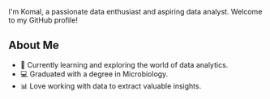I'm Komal, a passionate data enthusiast and aspiring data analyst. Welcome to my GitHub profile!

## About Me

- 🌱 Currently learning and exploring the world of data analytics.
- 💻 Graduated with a degree in Microbiology.
- 📊 Love working with data to extract valuable insights.
  
